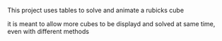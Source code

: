 This project uses tables to solve and animate a rubicks cube

it is meant to allow more cubes to be displayd and solved at same time, even with different methods
